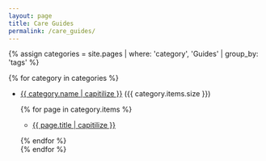 ```yaml
---
layout: page
title: Care Guides
permalink: /care_guides/
---
```




{% assign categories = site.pages | where: 'category', 'Guides' | group_by: 'tags' %}

{% for category in categories %}

- [{{ category.name | capitilize }}](/care_guides/{{category.name}}) ({{ category.items.size }})	

  {% for page in category.items %}

  	- [{{ page.title | capitilize }}](/care_guides/{{category.name}}/{{page.name}})

  {% endfor %}  
{% endfor %}